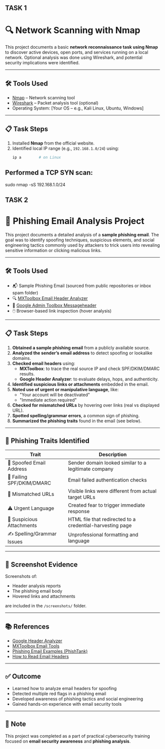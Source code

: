 ## TASK 1


# 🔍 Network Scanning with Nmap

This project documents a basic **network reconnaissance task using Nmap** to discover active devices, open ports, and services running on a local network. Optional analysis was done using Wireshark, and potential security implications were identified.

---

## 🛠️ Tools Used

- [Nmap](https://nmap.org/) – Network scanning tool
- [Wireshark](https://www.wireshark.org/) – Packet analysis tool (optional)
- Operating System: [Your OS – e.g., Kali Linux, Ubuntu, Windows]

---

## 📋 Task Steps

1. Installed **Nmap** from the official website.
2. Identified local IP range (e.g., `192.168.1.0/24`) using:
   ```bash
   ip a        # on Linux
##  Performed a TCP SYN scan:

sudo nmap -sS 192.168.1.0/24


## TASK 2

# 📧 Phishing Email Analysis Project

This project documents a detailed analysis of a **sample phishing email**. The goal was to identify spoofing techniques, suspicious elements, and social engineering tactics commonly used by attackers to trick users into revealing sensitive information or clicking malicious links.

---

## 🛠️ Tools Used

- 📬 Sample Phishing Email (sourced from public repositories or inbox spam folder)
- 🔍 [MXToolbox Email Header Analyzer](https://mxtoolbox.com/EmailHeaders.aspx)
- 🧠 [Google Admin Toolbox Messageheader](https://toolbox.googleapps.com/apps/messageheader/)
- 🖱️ Browser-based link inspection (hover analysis)

---

## 📋 Task Steps

1. **Obtained a sample phishing email** from a publicly available source.
2. **Analyzed the sender’s email address** to detect spoofing or lookalike domains.
3. **Checked email headers** using:
   - **MXToolbox**: to trace the real source IP and check SPF/DKIM/DMARC results.
   - **Google Header Analyzer**: to evaluate delays, hops, and authenticity.
4. **Identified suspicious links or attachments** embedded in the email.
5. **Noted use of urgent or manipulative language**, like:
   - "Your account will be deactivated"
   - "Immediate action required"
6. **Checked for mismatched URLs** by hovering over links (real vs displayed URL).
7. **Spotted spelling/grammar errors**, a common sign of phishing.
8. **Summarized the phishing traits** found in the email (see below).

---

## 🧪 Phishing Traits Identified

| Trait                             | Description                                                                 |
|----------------------------------|-----------------------------------------------------------------------------|
| 🔀 Spoofed Email Address         | Sender domain looked similar to a legitimate company                        |
| 📛 Failing SPF/DKIM/DMARC        | Email failed authentication checks                                          |
| 🔗 Mismatched URLs               | Visible links were different from actual target URLs                        |
| ⚠️ Urgent Language               | Created fear to trigger immediate response                                  |
| 📄 Suspicious Attachments        | HTML file that redirected to a credential-harvesting page                   |
| ✍️ Spelling/Grammar Issues       | Unprofessional formatting and language                                      |

---

## 📎 Screenshot Evidence

Screenshots of:
- Header analysis reports
- The phishing email body
- Hovered links and attachments

are included in the `/screenshots/` folder.

---

## 📚 References

- [Google Header Analyzer](https://toolbox.googleapps.com/apps/messageheader/)
- [MXToolbox Email Tools](https://mxtoolbox.com)
- [Phishing Email Examples (PhishTank)](https://www.phishtank.com/)
- [How to Read Email Headers](https://www.cisa.gov/news-events/news/insight-how-read-email-header)

---

## ✅ Outcome

- Learned how to analyze email headers for spoofing
- Detected multiple red flags in a phishing email
- Developed awareness of phishing tactics and social engineering
- Gained hands-on experience with email security tools

---

## 📌 Note

This project was completed as a part of practical cybersecurity training focused on **email security awareness** and **phishing analysis**.
